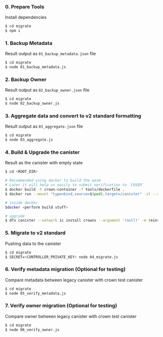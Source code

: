 ### 0. Prepare Tools

Install dependencies

```bash
$ cd migrate
$ npm i
```

### 1. Backup Metadata

Result output as `01_backup_metadata.json` file

```bash
$ cd migrate
$ node 01_backup_metadata.js
```

### 2. Backup Owner

Result output as `02_backup_owner.json` file

```bash
$ cd migrate
$ node 02_backup_owner.js
```

### 3. Aggregate data and convert to v2 standard formatting

Result output as `03_aggregate.json` file

```bash
$ cd migrate
$ node 03_aggregate.js
```

### 4. Build & Upgrade the canister

Result as the canister with empty state

```bash
$ cd <ROOT_DIR>

# Recommended using docker to build the wasm
# Later it will help us easily to submit verification to `COVER`
$ docker build -t crown-container -f tools/dockerfile .
$ docker run --mount "type=bind,source=$(pwd),target=/canister" -it --rm crown-container

# inside docker
$docker <perform build stuff>

# upgrade
$ dfx canister --network ic install crowns --argument '(null)' -m reinstall
```

### 5. Migrate to v2 standard

Pushing data to the canister

```bash
$ cd migrate
$ SECRET=<CONTROLLER_PRIVATE_KEY> node 04_migrate.js
```

### 6. Verify metadata migration (Optional for testing)

Compare metadata between legacy canister with crown test canister

```bash
$ cd migrate
$ node 05_verify_metadata.js
```

### 7. Verify owner migration (Optional for testing)

Compare owner between legacy canister with crown test canister

```bash
$ cd migrate
$ node 06_verify_owner.js
```
